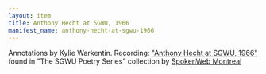 ```yaml
---
layout: item
title: Anthony Hecht at SGWU, 1966
manifest_name: anthony-hecht-at-sgwu-1966
---
```

Annotations by Kylie Warkentin.
Recording: ["Anthony Hecht at SGWU, 1966"](https://montreal.spokenweb.ca/sgw-poetry-readings/anthony-hecht-at-sgwu-1966/) found in "The SGWU Poetry Series" collection by [SpokenWeb Montreal](https://montreal.spokenweb.ca/sgw-poetry-readings/)
